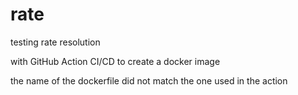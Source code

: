 # rate
testing rate resolution

with GitHub Action CI/CD to create a docker image

the name of the dockerfile did not match the one used in the action
